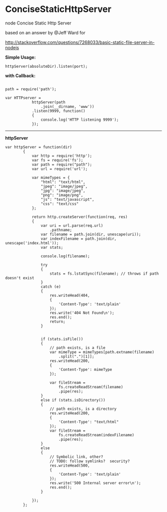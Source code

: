 ConciseStaticHttpServer
=================

node Concise Static Http Server

based on an answer by @Jeff Ward for

http://stackoverflow.com/questions/7268033/basic-static-file-server-in-nodejs

**Simple Usage:**

    httpServer(absoluteDir).listen(port);
    
**with Callback:**
```

path = require('path');

var HTTPserver =
			httpServer(path
				.join(__dirname, 'www'))
			.listen(9999, function()
			{
				console.log('HTTP listening 9999');
			});
``` 
----

**httpServer**

```
var httpServer = function(dir)
		{
			var http = require('http');
			var fs = require('fs');
			var path = require("path");
			var url = require('url');

			var mimeTypes = {
				"html": "text/html",
				"jpeg": "image/jpeg",
				"jpg": "image/jpeg",
				"png": "image/png",
				"js": "text/javascript",
				"css": "text/css"
			};

			return http.createServer(function(req, res)
			{
				var uri = url.parse(req.url)
					.pathname;
				var filename = path.join(dir, unescape(uri));
				var indexFilename = path.join(dir, unescape('index.html'));
				var stats;

				console.log(filename);

				try
				{
					stats = fs.lstatSync(filename); // throws if path doesn't exist
				}
				catch (e)
				{
					res.writeHead(404,
					{
						'Content-Type': 'text/plain'
					});
					res.write('404 Not Found\n');
					res.end();
					return;
				}


				if (stats.isFile())
				{
					// path exists, is a file
					var mimeType = mimeTypes[path.extname(filename)
						.split(".")[1]];
					res.writeHead(200,
					{
						'Content-Type': mimeType
					});

					var fileStream =
						fs.createReadStream(filename)
						.pipe(res);
				}
				else if (stats.isDirectory())
				{
					// path exists, is a directory
					res.writeHead(200,
					{
						'Content-Type': "text/html"
					});
					var fileStream =
						fs.createReadStream(indexFilename)
						.pipe(res);
				}
				else
				{
					// Symbolic link, other?
					// TODO: follow symlinks?  security?
					res.writeHead(500,
					{
						'Content-Type': 'text/plain'
					});
					res.write('500 Internal server error\n');
					res.end();
				}

			});
		};
```
